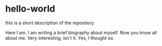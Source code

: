 # hello-world
this is a short description of the repository

Here I am. I am writing a brief biography about myself. Now you know all about me. Very interesting, isn't it. Yes, I thought so.

